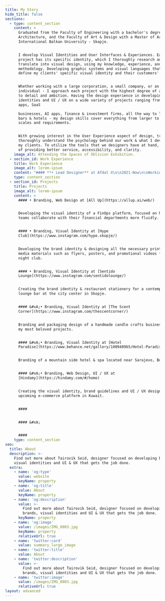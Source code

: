 ```yaml
---
title: My Story
hide_title: false
sections:
  - type: content_section
    content: >
      Graduated from the Faculty of Engineering with a bachelor's degree in
      Architecture, and the Faculty of Art & Design with a Master of Art at the
      International Balkan University - Skopje.


      I develop Visual Identities and User Interfaces & Experiences. Each
      project has its specific identity, which I thoroughly research and
      translate into visual design, using my knowledge, experience, and
      methodology. Developing graphic systems and visual languages that help
      define my clients' specific visual identity and their customers' needs.


      Whether working with a large corporation, a small company, or an
      individual - I approach each project with the highest degree of attention
      to detail and ambition. Having the design experience in developing visual
      identities and UI / UX on a wide variety of projects ranging from web
      apps, SaaS

      businesses, AI apps, finance & investment firms, all the way to lounge
      bars & hotels - my design skills cover everything from larger to smaller
      scales and requirements.


      With growing interest in the User Experience aspect of design, trying to
      thoroughly understand the psychology behind our work & what I develop for
      my clients. To utilize the tools that we designers have at hand, in hopes
      of providing better service, accessibility, and clarity.
    image_alt: Attending the Spaces of Oblivion Exhibition.
  - section_id: Work Experience
    title: Work Experience
    image_alt: lorem-ipsum
    content: "#### **• Lead Designer** at Afdal X\n\n2021-Now\n\nWorking as the Lead Designer across multiple projects under development by Afdal X, including the Marketing Analytics, App Insights & Development Sectors. Currently building Service-as-a-Subscription platforms targeting the GCC Region, offering various tools that help our users integrate different segments of their workflow into a more accessible, informative & streamlined way. Operating closely with different development teams - making sure to give the proper guidance and requirements in order to properly implement the User Interface and Experience Design aspects to what we're building.\n\n#### &#xA;**• Assistant Professor** at the [International Balkan University](https://www.ibu.edu.mk/)\n\n2020-Now\n\nLecturing the courses of History of Architecture and Art, Introduction to Art and Culture, and 2D Animation.\_Easing my students access to the knowledge by developing websites fully accessible at all times by the class attendees, containing their weekly assignments, presentations and study guides. Encouraging and supporting each individual in pursue of their improvement, both in knowledge and as a person.\n\n#### **• Creative Director** at [The Sign](https://the-sign.co/)\n\n2018-2021\n\nFounder of a design studio. Covering all the areas of Graphic Design, ranging from Brand Development to UI / UX design. Delivering quality creative work, collaborating with various range of clients from all over the globe. Possessing honed visual communication and artistic instincts in order to develop work which will directly translate to our clients direct success.\n\n#### **• Junior Architect** at [Radius Architects](http://www.radius.mk/)\n\n2017-2018\n\nParticipating in conceptual design at the Architectural Studio in Skopje, providing technical & graphical support through projects. Undergoing drafting duties, supplying the Project Architect with materials and suggestions. Rendering three-dimensional previews, presentational posters and mock-ups of projects, such as building facades or interiors.\x03\n"
    type: content_section
  - section_id: Projects
    title: Projects
    image_alt: lorem-ipsum
    content: >
      #### • Branding, Web Design at [All Up](https://allup.ai/web/)


      Developing the visual identity of a FinOps platform, focused on helping
      teams collaborate with their financial departments more fluidly.


      #### • Branding, Visual Identity at [Hype
      Club](https://www.instagram.com/hype.skopje/)


      Developing the brand identity & designing all the necessary print & social
      media materials such as flyers, posters, and promotional videos for a
      night club.


      #### • Branding, Visual Identity at [Sentido
      Lounge](https://www.instagram.com/sentidolounge/)


      Creating the brand identity & restaurant stationery for a contemporary
      lounge bar at the city center in Skopje.


      #### &#xA;• Branding, Visual Identity at [The Scent
      Corner](https://www.instagram.com/thescentcorner/)


      Branding and packaging design of a handmade candle crafts business. One of
      my most beloved projects.


      #### &#xA;• Branding, Visual Identity at [Hotel
      Paradise](https://www.behance.net/gallery/100948965/Hotel-Paradise-Branding)


      Branding of a mountain side hotel & spa located near Sarajevo, Bosnia.


      #### &#xA;• Branding, Web Design, UI / UX at
      [Hindamy](https://hindamy.com/#/home)


      Creating the visual identity, brand guidelines and UI / UX design of an
      upcoming e-commerce platform in Kuwait.


      ####


      #### &#xA;


      ####
    type: content_section
seo:
  title: About
  description: >-
    Find out more about Tairovik Seid, designer focused on developing brands,
    visual identities and UI & UX that gets the job done.
  extra:
    - name: 'og:type'
      value: website
      keyName: property
    - name: 'og:title'
      value: About
      keyName: property
    - name: 'og:description'
      value: >-
        Find out more about Tairovik Seid, designer focused on developing
        brands, visual identities and UI & UX that gets the job done.
      keyName: property
    - name: 'og:image'
      value: /images/IMG_0803.jpg
      keyName: property
      relativeUrl: true
    - name: 'twitter:card'
      value: summary_large_image
    - name: 'twitter:title'
      value: About
    - name: 'twitter:description'
      value: >-
        Find out more about Tairovik Seid, designer focused on developing
        brands, visual identities and UI & UX that gets the job done.
    - name: 'twitter:image'
      value: /images/IMG_0803.jpg
      relativeUrl: true
layout: advanced
---
```

